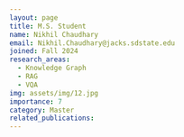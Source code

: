 ```yaml
---
layout: page
title: M.S. Student
name: Nikhil Chaudhary
email: Nikhil.Chaudhary@jacks.sdstate.edu
joined: Fall 2024
research_areas:
  - Knowledge Graph
  - RAG
  - VQA
img: assets/img/12.jpg
importance: 7
category: Master
related_publications: 
---
```


